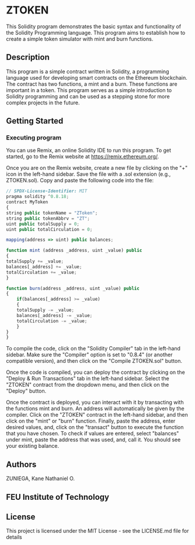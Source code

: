 # ZTOKEN

This Solidity program demonstrates the basic syntax and functionality of the Solidity Programming language. This program aims to establish how to create a simple token simulator with mint and burn functions.

## Description

This program is a simple contract written in Solidity, a programming language used for developing smart contracts on the Ethereum blockchain. The contract has two functions, a mint and a burn. These functions are important in a token. This program serves as a simple introduction to Solidity programming and can be used as a stepping stone for more complex projects in the future.

## Getting Started

### Executing program

You can use Remix, an online Solidity IDE to run this program. To get started, go to the Remix website at https://remix.ethereum.org/.

Once you are on the Remix website, create a new file by clicking on the "+" icon in the left-hand sidebar. Save the file with a .sol extension (e.g., ZTOKEN.sol). Copy and paste the following code into the file:

```javascript
// SPDX-License-Identifier: MIT
pragma solidity ^0.8.18;
contract MyToken
{
string public tokenName = "ZToken";
string public tokenAbbrv = "ZT"; 
uint public totalSupply = 0;
uint public totalCirculation = 0;

mapping(address => uint) public balances; 

function mint (address _address, uint _value) public
{
totalSupply += _value;
balances[_address] += _value;
totalCirculation += _value;
}

function burn(address _address, uint _value) public 
{
    if(balances[_address] >= _value)
    {
    totalSupply -= _value;
    balances[_address] -= _value;
    totalCirculation -= _value;
    }
}
}

```

To compile the code, click on the "Solidity Compiler" tab in the left-hand sidebar. Make sure the "Compiler" option is set to "0.8.4" (or another compatible version), and then click on the "Compile ZTOKEN.sol" button.

Once the code is compiled, you can deploy the contract by clicking on the "Deploy & Run Transactions" tab in the left-hand sidebar. Select the "ZTOKEN" contract from the dropdown menu, and then click on the "Deploy" button.

Once the contract is deployed, you can interact with it by transacting with the functions mint and burn. An address will automatically be given by the compiler. Click on the "ZTOKEN" contract in the left-hand sidebar, and then click on the "mint" or "burn" function. Finally, paste the address, enter desired values, and, click on the "transact" button to execute the function that you have chosen. To check if values are entered, select "balances" under mint, paste the address that was used, and, call it. You should see your existing balance. 

## Authors

ZUNIEGA, Kane Nathaniel O. 
## FEU Institute of Technology


## License

This project is licensed under the MIT License - see the LICENSE.md file for details
